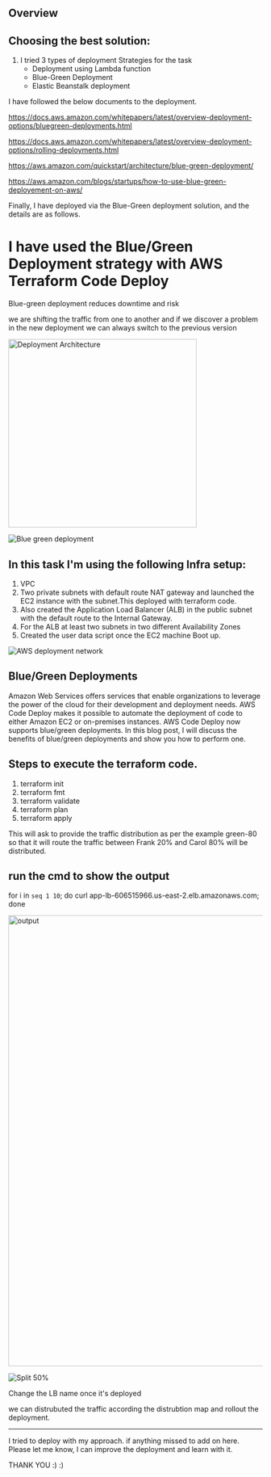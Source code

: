## Overview

## Choosing the best solution:
1. I tried 3 types of deployment Strategies for the task
     * Deployment using Lambda function 
     * Blue-Green Deployment 
     * Elastic Beanstalk deployment 

I have followed the below documents to the deployment. 

 https://docs.aws.amazon.com/whitepapers/latest/overview-deployment-options/bluegreen-deployments.html

 https://docs.aws.amazon.com/whitepapers/latest/overview-deployment-options/rolling-deployments.html

 https://aws.amazon.com/quickstart/architecture/blue-green-deployment/

 https://aws.amazon.com/blogs/startups/how-to-use-blue-green-deployement-on-aws/

Finally, I have deployed via the Blue-Green deployment solution, and the details are as follows. 

# I have used the Blue/Green Deployment strategy with AWS Terraform Code Deploy
Blue-green deployment reduces downtime and risk

we are shifting the traffic from one to another and if we discover a problem in the new deployment we can always switch to the previous version

<img width="373" alt="Deployment Architecture" src="https://github.com/niroopbs/AWS-service-deployment/assets/50316430/483bb467-6e4d-48d9-a1eb-a913102134a4">

![Blue green deployment](https://github.com/niroopbs/AWS-service-deployment/assets/50316430/4123b1f1-5588-4d0a-b0f4-f92b1f7d0f22)

## In this task I'm using the following Infra setup:
1. VPC
2. Two private subnets with default route NAT gateway and launched the EC2 instance with the subnet.This deployed with terraform code. 
3. Also created the Application Load Balancer (ALB) in the public subnet with the default route to the Internal Gateway. 
4. For the ALB at least two subnets in two different Availability Zones
5. Created the user data script once the EC2 machine Boot up. 

![AWS deployment network](https://github.com/niroopbs/AWS-service-deployment/assets/50316430/031975e5-fc1e-4e9d-83b1-5269c3ac9315)

## Blue/Green Deployments 
Amazon Web Services offers services that enable organizations to leverage the power of the cloud for their development and deployment needs. AWS Code Deploy makes it possible to automate the deployment of code to either Amazon EC2 or on-premises instances. AWS Code Deploy now supports blue/green deployments. In this blog post, I will discuss the benefits of blue/green deployments and show you how to perform one.

## Steps to execute the terraform code.  
1. terraform init
2. terraform fmt
3. terraform validate 
4. terraform plan
5. terraform apply 

This will ask to provide the traffic distribution as per the example green-80 so that it will route the traffic between Frank 20% and Carol 80% will be distributed. 

## run the cmd to show the output
for i in `seq 1 10`; do curl app-lb-606515966.us-east-2.elb.amazonaws.com; done

<img width="893" alt="output" src="https://github.com/niroopbs/AWS-service-deployment/assets/50316430/d99daa6d-5aab-4ded-8faf-46222b1a7263">

![Split 50%](https://github.com/niroopbs/AWS-service-deployment/assets/50316430/b4db6e05-048a-49bb-8f8f-f75e01cae7bb)

Change the LB name once it's deployed

we can distrubuted the traffic according the distrubtion map and rollout the deployment. 

*****************************************************************************************

I tried to deploy with my approach. if anything missed to add on here. Please let me know, I can improve the deployment and learn with it.

THANK YOU :) :) 
